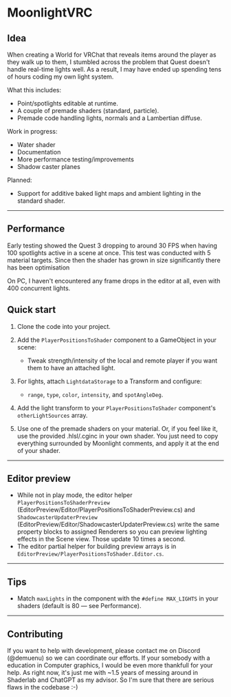 # MoonlightVRC

## Idea

When creating a World for VRChat that reveals items around the player as they walk up to them, I stumbled across the problem that Quest doesn't handle real-time lights well. As a result, I may have ended up spending tens of hours coding my own light system.

What this includes:
- Point/spotlights editable at runtime.
- A couple of premade shaders (standard, particle).
- Premade code handling lights, normals and a Lambertian diffuse.

Work in progress:
- Water shader
- Documentation
- More performance testing/improvements
- Shadow caster planes
  
Planned:
- Support for additive baked light maps and ambient lighting in the standard shader.
  
---

## Performance

Early testing showed the Quest 3 dropping to around 30 FPS when having 100 spotlights active in a scene at once. This test was conducted with 5 material targets. Since then the shader has grown in size significantly there has been optimisation

On PC, I haven't encountered any frame drops in the editor at all, even with 400 concurrent lights.

## Quick start

1. Clone the code into your project.

2. Add the `PlayerPositionsToShader` component to a GameObject in your scene:
   - Tweak strength/intensity of the local and remote player if you want them to have an attached light.

3. For lights, attach `LightdataStorage` to a Transform and configure:
   - `range`, `type`, `color`, `intensity`, and `spotAngleDeg`.
  
4. Add the light transform to your `PlayerPositionsToShader` component's `otherLightSources` array.

5. Use one of the premade shaders on your material. Or, if you feel like it, use the provided .hlsl/.cginc in your own shader. You just need to copy everything surrounded by Moonlight comments, and apply it at the end of your shader.

---

## Editor preview

- While not in play mode, the editor helper `PlayerPositionsToShaderPreview` (EditorPreview/Editor/PlayerPositionsToShaderPreview.cs) and `ShadowcasterUpdaterPreview` (EditorPreview/Editor/ShadowcasterUpdaterPreview.cs) write the same property blocks to assigned Renderers so you can preview lighting effects in the Scene view. Those update 10 times a second.
- The editor partial helper for building preview arrays is in `EditorPreview/PlayerPositionsToShader.Editor.cs`.

---

## Tips

- Match `maxLights` in the component with the `#define MAX_LIGHTS` in your shaders (default is 80 — see Performance).
  
---

## Contributing

If you want to help with development, please contact me on Discord (@demuenu) so we can coordinate our efforts.
If your somebody with a education in Computer graphics, I would be even more thankfull for your help. As right now, it's just me with ~1.5 years of messing around in Shaderlab and ChatGPT as my advisor. So I'm sure that there are serious flaws in the codebase :-)
